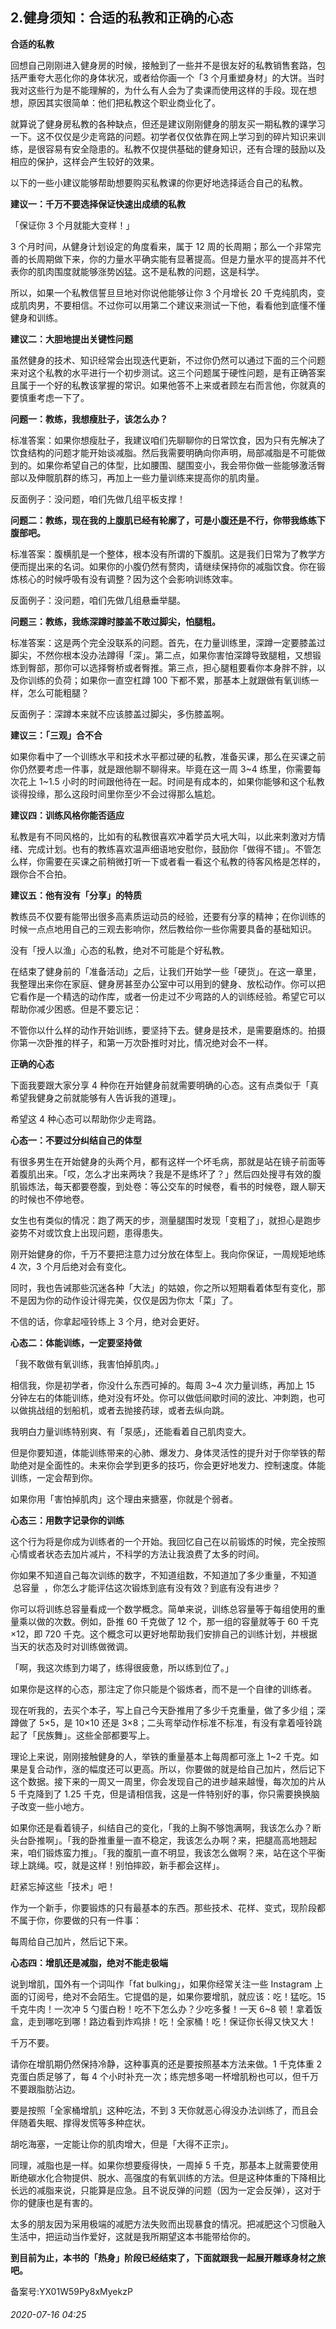 ## 2.健身须知：合适的私教和正确的心态
**合适的私教**


回想自己刚刚进入健身房的时候，接触到了一些并不是很友好的私教销售套路，包括严重夸大恶化你的身体状况，或者给你画一个「3 个月重塑身材」的大饼。当时我对这些行为是不能理解的，为什么有人会为了卖课而使用这样的手段。现在想想，原因其实很简单：他们把私教这个职业商业化了。 


就算说了健身房私教的各种缺点，但还是建议刚刚健身的朋友买一期私教的课学习一下。这不仅仅是少走弯路的问题。初学者仅仅依靠在网上学习到的碎片知识来训练，是很容易有安全隐患的。私教不仅提供基础的健身知识，还有合理的鼓励以及相应的保护，这样会产生较好的效果。 


以下的一些小建议能够帮助想要购买私教课的你更好地选择适合自己的私教。 


**建议一：千万不要选择保证快速出成绩的私教**


「保证你 3 个月就能大变样！」 


3 个月时间，从健身计划设定的角度看来，属于 12 周的长周期；那么一个非常完善的长周期做下来，你的力量水平确实能有显著提高。但是力量水平的提高并不代表你的肌肉围度就能够涨势凶猛。这不是私教的问题，这是科学。 


所以，如果一个私教信誓旦旦地对你说他能够让你 3 个月增长 20 千克纯肌肉，变成肌肉男，不要相信。不过你可以用第二个建议来测试一下他，看看他到底懂不懂健身和训练。 


**建议二：大胆地提出关键性问题**


虽然健身的技术、知识经常会出现迭代更新，不过你仍然可以通过下面的三个问题来对这个私教的水平进行一个初步测试。这三个问题属于硬性问题，是有正确答案且属于一个好的私教该掌握的常识。如果他答不上来或者顾左右而言他，你就真的要慎重考虑一下了。 


**问题一：教练，我想瘦肚子，该怎么办？**


标准答案：如果你想瘦肚子，我建议咱们先聊聊你的日常饮食，因为只有先解决了饮食结构的问题才能开始谈减脂。然后我需要明确向你声明，局部减脂是不可能做到的。如果你希望自己的体型，比如腰围、腿围变小，我会带你做一些能够激活臀部以及伸髋肌群的练习，再加上一些力量训练来提高你的肌肉量。 


反面例子：没问题，咱们先做几组平板支撑！ 


**问题二：教练，现在我的上腹肌已经有轮廓了，可是小腹还是不行，你带我练练下腹部吧。**


标准答案：腹横肌是一个整体，根本没有所谓的下腹肌。这是我们日常为了教学方便而提出来的名词。如果你的小腹仍然有赘肉，请继续保持你的减脂饮食。你在锻炼核心的时候呼吸有没有调整？因为这个会影响训练效率。 


反面例子：没问题，咱们先做几组悬垂举腿。 


**问题三：教练，我练深蹲时膝盖不敢过脚尖，怕腿粗。**


标准答案：这是两个完全没联系的问题。首先，在力量训练里，深蹲一定要膝盖过脚尖，不然你根本没办法蹲得「深」。第二点，如果你害怕深蹲导致腿粗，又想锻炼到臀部，那你可以选择臀桥或者臀推。第三点，担心腿粗要看你本身胖不胖，以及你训练的负荷；如果你一直空杠蹲 100 下都不累，那基本上就跟做有氧训练一样，怎么可能粗腿？ 


反面例子：深蹲本来就不应该膝盖过脚尖，多伤膝盖啊。 


**建议三：「三观」合不合**


如果你看中了一个训练水平和技术水平都过硬的私教，准备买课，那么在买课之前你仍然要考虑一件事，就是跟他聊不聊得来。毕竟在这一周 3~4 练里，你需要每次花上 1~1.5 小时的时间跟他待在一起。时间是有成本的，如果你能够和这个私教谈得投缘，那么这段时间里你至少不会过得那么尴尬。 


**建议四：训练风格你能否适应**


私教是有不同风格的，比如有的私教很喜欢冲着学员大吼大叫，以此来刺激对方情绪、完成计划。也有的教练喜欢温声细语地安慰你，鼓励你「做得不错」。不管怎么样，你需要在买课之前稍微打听一下或者看一看这个私教的待客风格是怎样的，跟你合不合拍。 


**建议五：他有没有「分享」的特质**


教练员不仅要有能带出很多高素质运动员的经验，还要有分享的精神；在你训练的时候一点点地用自己的三观去影响你，然后教给你一些你需要具备的基础知识。 


没有「授人以渔」心态的私教，绝对不可能是个好私教。 


在结束了健身前的「准备活动」之后，让我们开始学一些「硬货」。在这一章里，我整理出来你在家庭、健身房甚至办公室中可以用到的健身、放松动作。你可以把它看作是一个精选的动作库，或者一份走过不少弯路的人的训练经验。希望它可以帮助你减少困惑。但是不要忘记： 


不管你以什么样的动作开始训练，要坚持下去。健身是技术，是需要磨炼的。拍摄你第一次卧推的样子，和第一万次卧推时对比，情况绝对会不一样。 


**正确的心态**


下面我要跟大家分享 4 种你在开始健身前就需要明确的心态。这有点类似于「真希望我健身之前就能够有人告诉我的道理」。 


希望这 4 种心态可以帮助你少走弯路。 


**心态一：不要过分纠结自己的体型**


有很多男生在开始健身的头两个月，都有这样一个坏毛病，那就是站在镜子前面等着腹肌出来。「哎，怎么才出来两块？我是不是练坏了？」然后四处搜寻有效的腹肌锻炼法，每天都要卷腹，到处卷：等公交车的时候卷，看书的时候卷，跟人聊天的时候也不停地卷。 


女生也有类似的情况：跑了两天的步，测量腿围时发现「变粗了」，就担心是跑步姿势不对或饮食上出现问题，患得患失。 


刚开始健身的你，千万不要把注意力过分放在体型上。我向你保证，一周规矩地练 4 次，3 个月后绝对会有变化。 


同时，我也告诫那些沉迷各种「大法」的姑娘，你之所以短期看着体型有变化，那不是因为你的动作设计得完美，仅仅是因为你太「菜」了。 


不信的话，你拿起哑铃练上 3 个月，绝对会更好。 


**心态二：体能训练，一定要坚持做**


「我不敢做有氧训练，我害怕掉肌肉。」 


相信我，你是初学者，你没什么东西可掉的。每周 3~4 次力量训练，再加上 15 分钟左右的体能训练，绝对没有坏处。你可以做低间歇时间的波比、冲刺跑，也可以做挑战组的划船机，或者去抛接药球，或者去纵向跳。 


我明白力量训练特别爽、有「泵感」，还能看着自己肌肉变大。 


但是你要知道，体能训练带来的心肺、爆发力、身体灵活性的提升对于你举铁的帮助绝对是全面性的。未来你会学到更多的技巧，你会更好地发力、控制速度。体能训练，一定会帮到你。 


如果你用「害怕掉肌肉」这个理由来搪塞，你就是个弱者。 


**心态三：用数字记录你的训练**


这个行为将是你成为训练者的一个开始。我回忆自己在以前锻炼的时候，完全按照心情或者状态去加片减片，不科学的方法让我浪费了太多的时间。 


你如果不知道自己每次训练的数字，不知道组数，不知道加了多少重量，不知道  总容量  ，你怎么才能评估这次锻炼到底有没有效？到底有没有进步？ 


你可以将训练总容量看成一个数学概念。简单来说，训练总容量等于每组使用的重量乘以做的次数。例如，卧推 60 千克做了 12 个，那一组的容量就等于 60 千克 ×12，即 720 千克。这个概念可以更好地帮助我们安排自己的训练计划，并根据当天的状态及时对训练做微调。 


「啊，我这次练到力竭了，练得很疲惫，所以练到位了。」 


如果你是这样的心态，那注定了你只能是个锻炼者，而不是一个自律的训练者。 


现在听我的，去买个本子，写上自己今天卧推用了多少千克重量，做了多少组；深蹲做了 5×5，是 10×10 还是 3×8；二头弯举动作标准不标准，有没有拿着哑铃跳起了「民族舞」。这些全部都要写上。 


理论上来说，刚刚接触健身的人，举铁的重量基本上每周都可涨上 1~2 千克。如果是复合动作，涨的幅度还可以更高。所以，你要做的就是给自己加片，然后记下这个数据。接下来的一周又一周里，你会发现自己的进步越来越慢，每次加的片从 5 千克降到了 1.25 千克，但是请相信我，这是一件特别好的事，你只需要换换脑子改变一些小地方。 


如果你还是看着镜子，纠结自己的变化，「我的上胸不够饱满啊，我该怎么办？断头台卧推啊」。「我的卧推重量一直不稳定，我该怎么办啊？来，把腿高高地翘起来，咱们锻炼蛮力推」。「我的腹肌一直不明显，我该怎么做啊？来，站在这个平衡球上跳绳。哎，就是这样！别怕摔跤，新手都会这样」。 


赶紧忘掉这些「技术」吧！ 


作为一个新手，你要锻炼的只有最基本的东西。那些技术、花样、变式，现阶段都不属于你，你要做的只有一件事： 


每周给自己加片，然后记下来。 


**心态四：增肌还是减脂，绝对不能走极端**


说到增肌，国外有一个词叫作「fat bulking」，如果你经常关注一些 Instagram 上面的订阅号，绝对不会陌生。它提倡的是，如果你要增肌，就应该：吃！猛吃。15 千克牛肉！一次冲 5 勺蛋白粉！吃不下怎么办？少吃多餐！一天 6~8 顿！拿着饭盒，走到哪吃到哪！路边看到炸鸡排！吃！全家桶！吃！保证你长得又快又大！ 


千万不要。 


请你在增肌期仍然保持冷静，这种事真的还是要按照基本方法来做。1 千克体重 2 克蛋白质足够了，每 4 个小时补充一次；练完想多喝一杯增肌粉也可以，但千万不要跟脂肪沾边。 


要是按照「全家桶增肌」这种吃法，不到 3 天你就恶心得没办法训练了，而且会伴随着失眠、撑得发慌等多种症状。 


胡吃海塞，一定能让你的肌肉增大，但是「大得不正宗」。 


同理，减脂也是一样。如果你想要瘦得快，一周掉 5 千克，那基本上就需要使用断绝碳水化合物提供、脱水、高强度的有氧训练的方法。但是这种体重的下降相比长远的减脂来说，只能算是应急。且不说反弹的问题（因为一定会反弹），这对于你的健康也是有害的。 


太多的朋友因为采用极端的减肥方法失败而出现暴食的情况。把减肥这个习惯融入生活中，把运动当作爱好，这就是我所期望这本书能带给你的。 


**到目前为止，本书的「热身」阶段已经结束了，下面就跟我一起展开雕琢身材之旅吧。** 


备案号:YX01W59Py8xMyekzP


###### 2020-07-16 04:25
